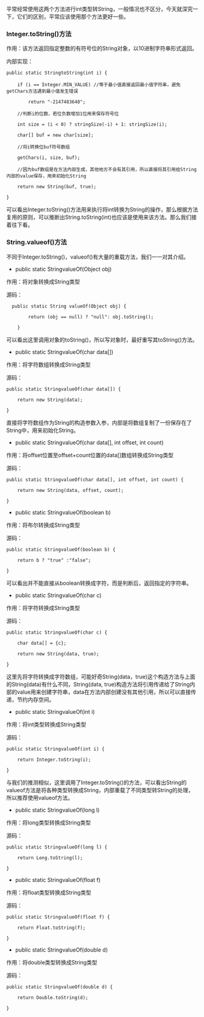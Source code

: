 平常经常使用这两个方法进行int类型转String，一般情况也不区分，今天就深究一下，它们的区别，平常应该使用那个方法更好一些。

### Integer.toString()方法 

作用：该方法返回指定整数的有符号位的String对象，以10进制字符串形式返回。

内部实现：
```
public static StringtoString(int i) {

    if (i == Integer.MIN_VALUE) //等于最小值直接返回最小值字符串，避免getChars方法遇到最小值发生错误

        return "-2147483648"; 

    //判断i的位数，若位负数增加1位用来保存符号位

    int size = (i < 0) ? stringSize(-i) + 1: stringSize(i);

    char[] buf = new char[size];

    //将i转换位buf符号数组

    getChars(i, size, buf);

    //因为buf数组是在方法内部生成，其他地方不会有其引用，所以直接将其引用给String内部的value保存，用来初始化String

    return new String(buf, true);

}
```
可以看出Integer.toString()方法用来执行将int转换为String的操作，那么根据方法复用的原则，可以推断出String.toString(int)也应该是使用来该方法。那么我们接着往下看。

### String.valueof()方法

不同于Integer.toString()，valueof()有大量的重载方法，我们一一对其介绍。

- public static StringvalueOf(Object obj) 

作用：将对象转换成String类型

源码：
```
  public static String valueOf(Object obj) {

        return (obj == null) ? "null": obj.toString();

    }
```
可以看出这里调用对象的toString()，所以写对象时，最好重写其toString()方法。

- public static StringvalueOf(char data[]) 

作用：将字符数组转换成String类型

源码： 
```
public static StringvalueOf(char data[]) {

    return new String(data);

}
```
直接将字符数组作为String的构造参数入参，内部是将数组复制了一份保存在了String中，用来初始化String。

- public static StringvalueOf(char data[], int offset, int count) 

作用：将offset位置至offset+count位置的data[]数组转换成String类型

源码：
```
public static StringvalueOf(char data[], int offset, int count) {

    return new String(data, offset, count);

}
```

- public static StringvalueOf(boolean b) 

作用：将布尔转换成String类型

源码：
```
public static StringvalueOf(boolean b) {

    return b ? "true" :"false"; 

}
```
可以看出并不能直接从boolean转换成字符，而是判断后，返回指定的字符串。

- public static StringvalueOf(char c) 

作用：将字符转换成String类型

源码：
```
public static StringvalueOf(char c) {

    char data[] = {c};

    return new String(data, true);

}
```
这里先将字符转换成字符数组，可能好奇String(data，true)这个构造方法与上面的String(data)有什么不同，String(data, true)构造方法将引用传递给了String内部的value用来创建字符串，data在方法内部创建没有其他引用，所以可以直接传递，节约内存空间。

- public static StringvalueOf(int i) 

作用：将int类型转换成String类型

源码：
```
public static StringvalueOf(int i) {

    return Integer.toString(i);

}
```
与我们的推测相似，这里调用了Integer.toString()的方法，可以看出String的valueof方法是将各种类型转换成String，内部重载了不同类型转String的处理，所以推荐使用valueof方法。

- public static StringvalueOf(long l) 

作用：将long类型转换成String类型

源码： 
```
public static StringvalueOf(long l) {

    return Long.toString(l);

}
```
- public static StringvalueOf(float f) 

作用：将float类型转换成String类型

源码：
```
public static StringvalueOf(float f) {

    return Float.toString(f);

}
```
- public static StringvalueOf(double d) 

作用：将double类型转换成String类型

源码：
```
public static StringvalueOf(double d) {

    return Double.toString(d);
    
}
```
